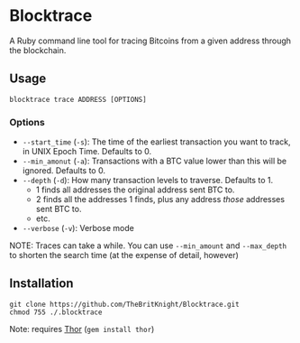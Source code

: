 Blocktrace
==========

A Ruby command line tool for tracing Bitcoins from a given address through the blockchain.

Usage
-----

`blocktrace trace ADDRESS [OPTIONS]`

### Options

+ `--start_time` (`-s`): The time of the earliest transaction you want to track, in UNIX Epoch Time. Defaults to 0.
+ `--min_amonut` (`-a`): Transactions with a BTC value lower than this will be ignored. Defaults to 0.
+ `--depth` (`-d`): How many transaction levels to traverse. Defaults to 1.
  - 1 finds all addresses the original address sent BTC to.
  - 2 finds all the addresses 1 finds, plus any address *those* addresses sent BTC to.
  - etc.
+ `--verbose` (`-v`): Verbose mode


NOTE: Traces can take a while. You can use `--min_amount` and `--max_depth` to shorten the search time (at the expense of detail, however)

Installation
------------

```
git clone https://github.com/TheBritKnight/Blocktrace.git
chmod 755 ./.blocktrace
```

Note: requires [Thor](https://github.com/erikhuda/thor) (`gem install thor`)
